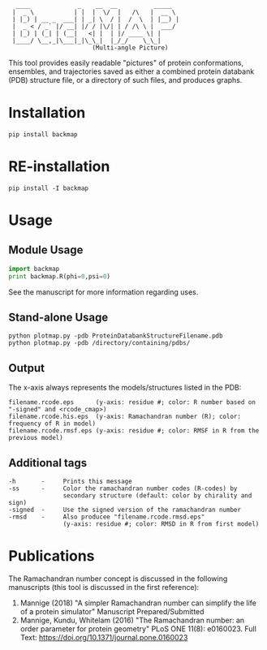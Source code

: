 ```
  ____             _    __  __          _____  
 |  _ \           | |  |  \/  |   /\   |  __ \ 
 | |_) | __ _  ___| | _| \  / |  /  \  | |__) |
 |  _ < / _` |/ __| |/ / |\/| | / /\ \ |  ___/ 
 | |_) | (_| | (__|   <| |  | |/ ____ \| |     
 |____/ \__,_|\___|_|\_\_|  |_/_/    \_\_|     
                       (Multi-angle Picture)                                             
```

This tool provides easily readable "pictures" of protein conformations, 
ensembles, and trajectories saved as either a combined protein databank 
(PDB) structure file, or a directory of such files, and produces graphs.

# Installation
```
pip install backmap
```

# RE-installation
```
pip install -I backmap
```

# Usage

## Module Usage 

```python
import backmap
print backmap.R(phi=0,psi=0)
```
See the manuscript for more information regarding uses.

## Stand-alone Usage 

```
python plotmap.py -pdb ProteinDatabankStructureFilename.pdb
python plotmap.py -pdb /directory/containing/pdbs/
```

## Output 

The x-axis always represents the models/structures listed in the PDB: 

```
filename.rcode.eps      (y-axis: residue #; color: R number based on "-signed" and <rcode_cmap>)
filename.rcode.his.eps  (y-axis: Ramachandran number (R); color: frequency of R in model)
filename.rcode.rmsf.eps (y-axis: residue #; color: RMSF in R from the previous model)
```

## Additional tags
```
-h       -     Prints this message
-ss      -     Color the ramachandran number codes (R-codes) by 
               secondary structure (default: color by chirality and sign)
-signed  -     Use the signed version of the ramachandran number
-rmsd    -     Also producee "filename.rcode.rmsd.eps"
               (y-axis: residue #; color: RMSD in R from first model)
```

# Publications

The Ramachandran number concept is discussed in the following manuscripts (this tool is discussed in the first reference):

1. Mannige (2018) "A simpler Ramachandran number can simplify the life of a protein simulator" Manuscript Prepared/Submitted
2. Mannige, Kundu, Whitelam (2016) "The Ramachandran number: an order parameter for protein geometry" PLoS ONE 11(8): e0160023. 
Full Text: https://doi.org/10.1371/journal.pone.0160023
